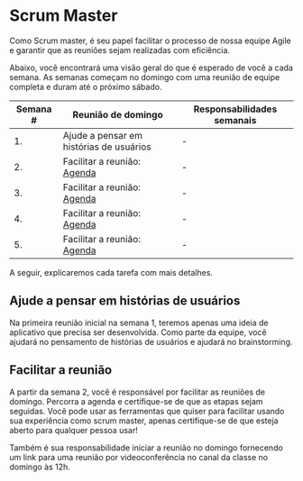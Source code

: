 # Scrum Master

Como Scrum master, é seu papel facilitar o processo de nossa equipe Agile e garantir que as reuniões sejam realizadas com eficiência.

Abaixo, você encontrará uma visão geral do que é esperado de você a cada semana. As semanas começam no domingo com uma reunião de equipe completa e duram até o próximo sábado.

| Semana # | Reunião de domingo | Responsabilidades semanais |
| ------ | ---------------------------------------------- | ---------- |
| 1. | Ajude a pensar em histórias de usuários | - |
| 2. | Facilitar a reunião: [Agenda](/week2/README.md) | - |
| 3. | Facilitar a reunião: [Agenda](/week3/README.md) | - |
| 4. | Facilitar a reunião: [Agenda](/week4/README.md) | - |
| 5. | Facilitar a reunião: [Agenda](/week5/README.md) | - |

A seguir, explicaremos cada tarefa com mais detalhes.

## Ajude a pensar em histórias de usuários

Na primeira reunião inicial na semana 1, teremos apenas uma ideia de aplicativo que precisa ser desenvolvida. Como parte da equipe, você ajudará no pensamento de histórias de usuários e ajudará no brainstorming.

## Facilitar a reunião

A partir da semana 2, você é responsável por facilitar as reuniões de domingo. Percorra a agenda e certifique-se de que as etapas sejam seguidas. Você pode usar as ferramentas que quiser para facilitar usando sua experiência como scrum master, apenas certifique-se de que esteja aberto para qualquer pessoa usar!

Também é sua responsabilidade iniciar a reunião no domingo fornecendo um link para uma reunião por videoconferência no canal da classe no domingo às 12h.
